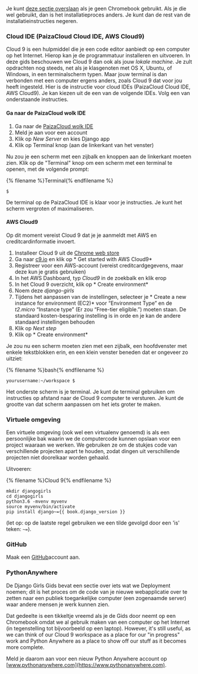 Je kunt [deze sectie overslaan](http://tutorial.djangogirls.org/en/installation/#install-python) als je geen Chromebook gebruikt. Als je die wel gebruikt, dan is het installatieproces anders. Je kunt dan de rest van de installatieinstructies negeren.

### Cloud IDE (PaizaCloud Cloud IDE, AWS Cloud9)

Cloud 9 is een hulpmiddel die je een code editor aanbiedt op een computer op het Internet. Hierop kan je de programmatuur installeren en uitvoeren. In deze gids beschouwen we Cloud 9 dan ook als jouw *lokale machine*. Je zult opdrachten nog steeds, net als je klasgenoten met OS X, Ubuntu, of Windows, in een terminalscherm typen. Maar jouw terminal is dan verbonden met een computer ergens anders, zoals Cloud 9 dat voor jou heeft ingesteld. Hier is de instructie voor cloud IDEs (PaizaCloud Cloud IDE, AWS Cloud9). Je kan kiezen uit de een van de volgende IDEs. Volg een van onderstaande instructies.

#### Ga naar de PaizaCloud wolk IDE

1. Ga naar de [PaizaCloud wolk IDE](https://paiza.cloud/)
2. Meld je aan voor een account
3. Klik op *New Server* en kies Django app
4. Klik op Terminal knop (aan de linkerkant van het venster)

Nu zou je een scherm met een zijbalk en knoppen aan de linkerkant moeten zien. Klik op de "Terminal" knop om een scherm met een terminal te openen, met de volgende prompt:

{% filename %}Terminal{% endfilename %}

    $
    

De terminal op de PaizaCloud IDE is klaar voor je instructies. Je kunt het scherm vergroten of maximaliseren.

#### AWS Cloud9

Op dit moment vereist Cloud 9 dat je je aanmeldt met AWS en creditcardinformatie invoert.

1. Installeer Cloud 9 uit de [Chrome web store](https://chrome.google.com/webstore/detail/cloud9/nbdmccoknlfggadpfkmcpnamfnbkmkcp)
2. Ga naar [c9.io](https://c9.io) en klik op * Get started with AWS Cloud9*
3. Registreer voor een AWS-account (vereist creditcardgegevens, maar deze kun je gratis gebruiken)
4. In het AWS Dashboard, typ *Cloud9* in de zoekbalk en klik erop
5. In het Cloud 9 overzicht, klik op * Create environment*
6. Noem deze *django-girls*
7. Tijdens het aanpassen van de instellingen, selecteer je * Create a new instance for environment (EC2)* voor “Environment Type” en de *t2.micro* “Instance type” (Er zou “Free-tier eligible.”) moeten staan. De standaard kosten-besparing instelling is in orde en je kan de andere standaard instellingen behouden
8. Klik op *Next step*
9. Klik op * Create environment*

Je zou nu een scherm moeten zien met een zijbalk, een hoofdvenster met enkele tekstblokken erin, en een klein venster beneden dat er ongeveer zo uitziet:

{% filename %}bash{% endfilename %}

    yourusername:~/workspace $
    

Het onderste scherm is je terminal. Je kunt de terminal gebruiken om instructies op afstand naar de Cloud 9 computer te versturen. Je kunt de grootte van dat scherm aanpassen om het iets groter te maken.

### Virtuele omgeving

Een virtuele omgeving (ook wel een virtualenv genoemd) is als een persoonlijke bak waarin we de computercode kunnen opslaan voor een project waaraan we werken. We gebruiken ze om de stukjes code van verschillende projecten apart te houden, zodat dingen uit verschillende projecten niet doorelkaar worden gehaald.

Uitvoeren:

{% filename %}Cloud 9{% endfilename %}

    mkdir djangogirls
    cd djangogirls
    python3.6 -mvenv myvenv
    source myvenv/bin/activate
    pip install django~={{ book.django_version }}
    

(let op: op de laatste regel gebruiken we een tilde gevolgd door een 'is' teken: `~=`).

### GitHub

Maak een [GitHub](https://github.com)account aan.

### PythonAnywhere

De Django Girls Gids bevat een sectie over iets wat we Deployment noemen; dit is het proces om de code van je nieuwe webapplicatie over te zetten naar een publiek toegankelijke computer (een zogenaamde server) waar andere mensen je werk kunnen zien.

Dat gedeelte is een tikkeltje vreemd als je de Gids door neemt op een Chromebook omdat we al gebruik maken van een computer op het Internet (in tegenstelling tot bijvoorbeeld op een laptop). However, it's still useful, as we can think of our Cloud 9 workspace as a place for our "in progress" work and Python Anywhere as a place to show off our stuff as it becomes more complete.

Meld je daarom aan voor een nieuw Python Anywhere account op [www.pythonanywhere.com](https://www.pythonanywhere.com).
